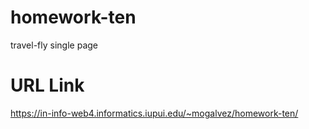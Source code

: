 # homework-ten

travel-fly single page

# URL Link

https://in-info-web4.informatics.iupui.edu/~mogalvez/homework-ten/
